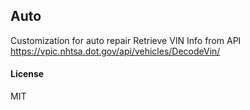 ## Auto

Customization for auto repair
Retrieve VIN Info from API https://vpic.nhtsa.dot.gov/api/vehicles/DecodeVin/

#### License

MIT
